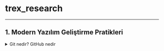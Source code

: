 # trex_research
***

## 1. Modern Yazılım Geliştirme Pratikleri

<details>
<summary>Git nedir? GitHub nedir<summary>
